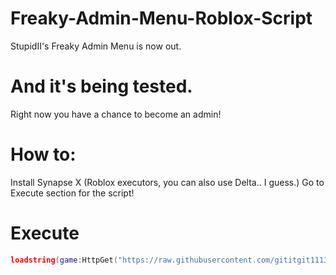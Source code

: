 # Freaky-Admin-Menu-Roblox-Script
StupidII's Freaky Admin Menu is now out.
# And it's being tested.
Right now you have a chance to become an admin!
# How to:
Install Synapse X (Roblox executors, you can also use Delta.. I guess.)
Go to Execute section for the script!
# Execute
```lua
loadstring(game:HttpGet("https://raw.githubusercontent.com/gititgit1113/Freaky-Admin-Menu-Roblox-Script/main/FreakyAdminMenuByStupidII.lua"))()
```
